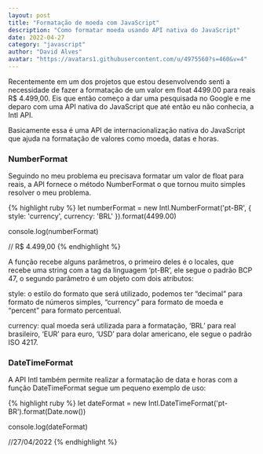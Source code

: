 ```yaml
---
layout: post
title: "Formatação de moeda com JavaScript"
description: "Como formatar moeda usando API nativa do JavaScript"
date: 2022-04-27
category: "javascript"
author: "David Alves"
avatar: "https://avatars1.githubusercontent.com/u/4975560?s=460&v=4"
---
```


<p>Recentemente em um dos projetos que estou desenvolvendo senti a necessidade de fazer a formatação de um valor em float 4499.00 para reais R$ 4.499,00. Eis que então começo a dar uma pesquisada no Google e me deparo com uma API nativa do JavaScript que até então eu não conhecia, a Intl API.</p>

<p>Basicamente essa é uma API de internacionalização nativa do JavaScript que ajuda na formatação de valores como moeda, datas e horas.</p>

### NumberFormat 

<p>Seguindo no meu problema eu precisava formatar um valor de float para reais, a API fornece o método NumberFormat o que tornou muito simples resolver o meu problema.</p>

{% highlight ruby %}
let numberFormat = new Intl.NumberFormat('pt-BR', {
	style: 'currency',
	currency: 'BRL'
}).format(4499.00)

console.log(numberFormat)

// R$ 4.499,00
{% endhighlight %}

<p>A função recebe alguns parâmetros, o primeiro deles é o locales, que recebe uma string com a tag da linguagem ‘pt-BR’, ele segue o padrão BCP 47, o segundo parâmetro é um objeto com dois atributos:</p>

<p>style: o estilo do formato que será utilizado, podemos ter “decimal” para formato de números simples, “currency” para formato de moeda e “percent” para formato percentual.</p>
<p>currency: qual moeda será utilizada para a formatação, ‘BRL’ para real brasileiro, ‘EUR’ para euro, ‘USD’ para dolar americano, ele segue o padrão ISO 4217.</p>

### DateTimeFormat 

<p>A API Intl também permite realizar a formatação de data e horas com a função DateTimeFormat segue um pequeno exemplo de uso:</p>

{% highlight ruby %}
let dateFormat = new Intl.DateTimeFormat('pt-BR').format(Date.now())

console.log(dateFormat)

//27/04/2022
{% endhighlight %}
